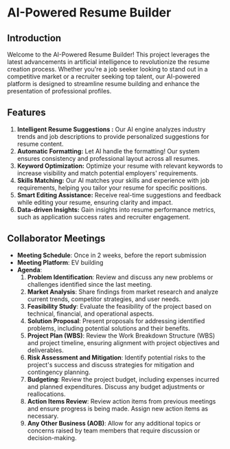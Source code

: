 
# AI-Powered Resume Builder

## Introduction

Welcome to the AI-Powered Resume Builder! This project leverages the latest advancements in artificial intelligence to revolutionize the resume creation process. Whether you're a job seeker looking to stand out in a competitive market or a recruiter seeking top talent, our AI-powered platform is designed to streamline resume building and enhance the presentation of professional profiles.

## Features

1. **Intelligent Resume Suggestions :** Our AI engine analyzes industry trends and job descriptions to provide personalized suggestions for resume content.
2. **Automatic Formatting:** Let AI handle the formatting! Our system ensures consistency and professional layout across all resumes.
3. **Keyword Optimization:** Optimize your resume with relevant keywords to increase visibility and match potential employers' requirements.
4. **Skills Matching:** Our AI matches your skills and experience with job requirements, helping you tailor your resume for specific positions.
5. **Smart Editing Assistance:** Receive real-time suggestions and feedback while editing your resume, ensuring clarity and impact.
6. **Data-driven Insights:** Gain insights into resume performance metrics, such as application success rates and recruiter engagement.

## Collaborator Meetings
 
- **Meeting Schedule**: Once in 2 weeks, before the report submission
- **Meeting Platform**: EV building
- **Agenda**: 
  1. **Problem Identification**: Review and discuss any new problems or challenges identified since the last meeting.
  2. **Market Analysis**: Share findings from market research and analyze current trends, competitor strategies, and user needs.
  3. **Feasibility Study**: Evaluate the feasibility of the project based on technical, financial, and operational aspects.
  4. **Solution Proposal**: Present proposals for addressing identified problems, including potential solutions and their benefits.
  5. **Project Plan (WBS)**: Review the Work Breakdown Structure (WBS) and project timeline, ensuring alignment with project objectives and deliverables.
  6. **Risk Assessment and Mitigation**: Identify potential risks to the project's success and discuss strategies for mitigation and contingency planning.
  7. **Budgeting**: Review the project budget, including expenses incurred and planned expenditures. Discuss any budget adjustments or reallocations.
  8. **Action Items Review**: Review action items from previous meetings and ensure progress is being made. Assign new action items as necessary.
  9. **Any Other Business (AOB)**: Allow for any additional topics or concerns raised by team members that require discussion or decision-making.
